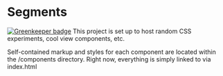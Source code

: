 # Segments

[![Greenkeeper badge](https://badges.greenkeeper.io/BrianSipple/segments.svg)](https://greenkeeper.io/)
This project is set up to host random CSS experiments, cool view components, etc.

Self-contained markup and styles for each component are located within the /components directory. Right now, everything is simply linked to via index.html
